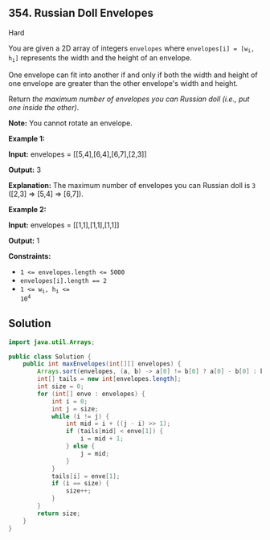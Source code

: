 ## 354\. Russian Doll Envelopes

Hard

You are given a 2D array of integers `envelopes` where <code>envelopes[i] = [w<sub>i</sub>, h<sub>i</sub>]</code> represents the width and the height of an envelope.

One envelope can fit into another if and only if both the width and height of one envelope are greater than the other envelope's width and height.

Return _the maximum number of envelopes you can Russian doll (i.e., put one inside the other)_.

**Note:** You cannot rotate an envelope.

**Example 1:**

**Input:** envelopes = \[\[5,4],[6,4],[6,7],[2,3]]

**Output:** 3

**Explanation:** The maximum number of envelopes you can Russian doll is `3` ([2,3] => [5,4] => [6,7]).

**Example 2:**

**Input:** envelopes = \[\[1,1],[1,1],[1,1]]

**Output:** 1

**Constraints:**

*   `1 <= envelopes.length <= 5000`
*   `envelopes[i].length == 2`
*   <code>1 <= w<sub>i</sub>, h<sub>i</sub> <= 10<sup>4</sup></code>

## Solution

```java
import java.util.Arrays;

public class Solution {
    public int maxEnvelopes(int[][] envelopes) {
        Arrays.sort(envelopes, (a, b) -> a[0] != b[0] ? a[0] - b[0] : b[1] - a[1]);
        int[] tails = new int[envelopes.length];
        int size = 0;
        for (int[] enve : envelopes) {
            int i = 0;
            int j = size;
            while (i != j) {
                int mid = i + ((j - i) >> 1);
                if (tails[mid] < enve[1]) {
                    i = mid + 1;
                } else {
                    j = mid;
                }
            }
            tails[i] = enve[1];
            if (i == size) {
                size++;
            }
        }
        return size;
    }
}
```